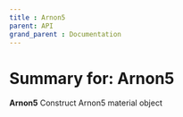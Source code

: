 ```yaml
---
title : Arnon5
parent: API
grand_parent : Documentation
---
```

# Summary for: **Arnon5**

**Arnon5** Construct Arnon5 material object

